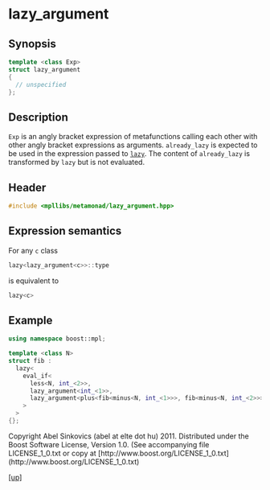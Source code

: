 # lazy_argument

## Synopsis

```cpp
template <class Exp>
struct lazy_argument
{
  // unspecified
};
```

## Description

`Exp` is an angly bracket expression of metafunctions calling each other with
other angly bracket expressions as arguments. `already_lazy` is expected to be
used in the expression passed to [`lazy`](lazy.html). The content of
`already_lazy` is transformed by `lazy` but is not evaluated.

## Header

```cpp
#include <mpllibs/metamonad/lazy_argument.hpp>
```

## Expression semantics

For any `c` class

```cpp
lazy<lazy_argument<c>>::type
```

is equivalent to

```cpp
lazy<c>
```

## Example

```cpp
using namespace boost::mpl;

template <class N>
struct fib :
  lazy<
    eval_if<
      less<N, int_<2>>,
      lazy_argument<int_<1>>,
      lazy_argument<plus<fib<minus<N, int_<1>>>, fib<minus<N, int_<2>>>>
    >
  >
{};
```

<p class="copyright">
Copyright Abel Sinkovics (abel at elte dot hu) 2011.
Distributed under the Boost Software License, Version 1.0.
(See accompanying file LICENSE_1_0.txt or copy at
[http://www.boost.org/LICENSE_1_0.txt](http://www.boost.org/LICENSE_1_0.txt)
</p>

[[up]](reference.html)



